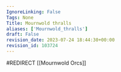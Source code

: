 ```yaml
---
IgnoreLinking: False
Tags: None
Title: Mournwold thralls
aliases: ['Mournwold_thralls']
draft: False
revision_date: 2023-07-24 18:44:30+00:00
revision_id: 103724
---
```


#REDIRECT [[Mournwold Orcs]]